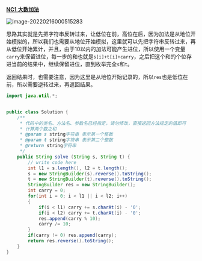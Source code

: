 [**NC1** **大数加法**](https://www.nowcoder.com/practice/11ae12e8c6fe48f883cad618c2e81475?tpId=196&tqId=37176&rp=1&ru=/exam/oj&qru=/exam/oj&sourceUrl=%2Fexam%2Foj%3Ftab%3D%25E7%25AE%2597%25E6%25B3%2595%25E7%25AF%2587%26topicId%3D196%26page%3D1&difficulty=undefined&judgeStatus=undefined&tags=&title=)

![image-20220216000515283](http://static.codenote.xyz/20220216000515.png)

思路其实就是先把字符串反转过来，让低位在前，高位在后，因为加法是从地位开始模拟的，所以我们也需要从地位开始模拟，这里就可以先把字符串反转过来，再从低位开始累计，并且，由于10以内的加法可能产生进位，所以使用一个变量`carry`来保留进位，每一步的和也就是`s[i]+t[i]+carry`，之后把这个和的个位存进当前的结果中，继续保留进位，直到枚举完全`s`和`t`。

返回结果时，也需要注意，因为这里是从地位开始记录的，所以`res`也是低位在前，所以需要逆转过来，再返回结果。

```java
import java.util.*;


public class Solution {
    /**
     * 代码中的类名、方法名、参数名已经指定，请勿修改，直接返回方法规定的值即可
     * 计算两个数之和
     * @param s string字符串 表示第一个整数
     * @param t string字符串 表示第二个整数
     * @return string字符串
     */
    public String solve (String s, String t) {
        // write code here
        int l1 = s.length(), l2 = t.length();
        s = new StringBuilder(s).reverse().toString();
        t = new StringBuilder(t).reverse().toString();
        StringBuilder res = new StringBuilder();
        int carry = 0;
        for(int i = 0; i < l1 || i < l2; i++)
        {
            if(i < l1) carry += s.charAt(i) - '0';
            if(i < l2) carry += t.charAt(i) - '0';
            res.append(carry % 10);
            carry /= 10;
        }
        if(carry != 0) res.append(carry);
        return res.reverse().toString();
    }
}
```

